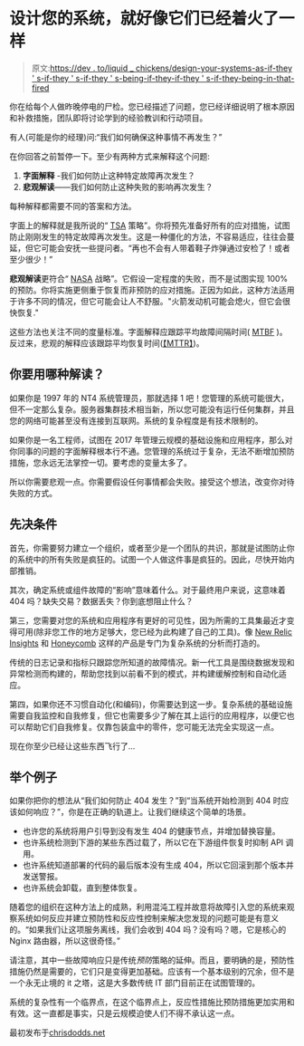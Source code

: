 # 设计您的系统，就好像它们已经着火了一样

> 原文:[https://dev . to/liquid _ chickens/design-your-systems-as-if-they ' s-if-they ' s-if-they ' s-being-if-they-if-they ' s-if-they-being-in-that-fired](https://dev.to/liquid_chickens/design-your-systems-as-if-theyre-already-on-fire)

你在给每个人做昨晚停电的尸检。您已经描述了问题，您已经详细说明了根本原因和补救措施，团队即将讨论学到的经验教训和行动项目。

有人(可能是你的经理)问:“我们如何确保这种事情不再发生？”

在你回答之前暂停一下。至少有两种方式来解释这个问题:

1.  **字面解释** -我们如何防止这种特定故障再次发生？
2.  **悲观解读**——我们如何防止这种失败的影响再次发生？

每种解释都需要不同的答案和方法。

字面上的解释就是我所说的“ [TSA](https://en.wikipedia.org/wiki/Transportation_Security_Administration) 策略”。你将预先准备好所有的应对措施，试图防止刚刚发生的特定故障再次发生。这是一种僵化的方法，不容易适应，往往会蔓延，但它可能会安抚一些提问者。“再也不会有人带着鞋子炸弹通过安检了！或者至少很少！”

**悲观解读**更符合“ [NASA](https://en.wikipedia.org/wiki/NASA) 战略”。它假设一定程度的失败，而不是试图实现 100%的预防。你将实施更侧重于恢复而非预防的应对措施。正因为如此，这种方法适用于许多不同的情况，但它可能会让人不舒服。"火箭发动机可能会熄火，但它会很快恢复."

这些方法也关注不同的度量标准。字面解释应跟踪平均故障间隔时间( [MTBF](https://en.wikipedia.org/wiki/Mean_time_between_failures) )。反过来，悲观的解释应该跟踪平均恢复时间([【MTTR】](https://en.wikipedia.org/wiki/Mean_time_to_recovery))。

## [](#which-interpretation-are-you-going-with)你要用哪种解读？

如果你是 1997 年的 NT4 系统管理员，那就选择 1 吧！您管理的系统可能很大，但不一定那么复杂。服务器集群技术相当新，所以您可能没有运行任何集群，并且您的网络可能甚至没有连接到互联网。系统的复杂程度是有技术限制的。

如果你是一名工程师，试图在 2017 年管理云规模的基础设施和应用程序，那么对你同事的问题的字面解释根本行不通。您管理的系统过于复杂，无法不断增加预防措施，您永远无法掌控一切。要考虑的变量太多了。

所以你需要悲观一点。你需要假设任何事情都会失败。接受这个想法，改变你对待失败的方式。

## [](#prerequisites)先决条件

首先，你需要努力建立一个组织，或者至少是一个团队的共识，那就是试图防止你的系统中的所有失败是疯狂的。试图一个人做这件事是疯狂的。因此，尽快开始内部推销。

其次，确定系统或组件故障的“影响”意味着什么。对于最终用户来说，这意味着 404 吗？缺失交易？数据丢失？你到底想阻止什么？

第三，您需要对您的系统和应用程序有更好的可见性，因为所需的工具集最近才变得可用(除非您工作的地方足够大，您已经为此构建了自己的工具)。像 [New Relic Insights](https://newrelic.com/insights) 和 [Honeycomb](https://honeycomb.io/) 这样的产品是专门为复杂系统的分析而打造的。

传统的日志记录和指标只跟踪您所知道的故障情况。新一代工具是围绕数据发现和异常检测而构建的，帮助您找到以前看不到的模式，并构建缓解控制和自动化适应。

第四，如果你还不习惯自动化(和编码)，你需要达到这一步。复杂系统的基础设施需要自我监控和自我修复，但它也需要多少了解在其上运行的应用程序，以便它也可以帮助它们自我修复。仅靠包装盒中的零件，您可能无法完全实现这一点。

现在你至少已经让这些东西飞行了...

## [](#an-example)举个例子

如果你把你的想法从“我们如何防止 404 发生？”到“当系统开始检测到 404 时应该如何响应？”，你是在正确的轨道上。让我们继续这个简单的场景。

*   也许您的系统将用户引导到没有发生 404 的健康节点，并增加替换容量。
*   也许系统检测到下游的某些东西过载了，所以它在下游组件恢复时抑制 API 调用。
*   也许系统知道部署的代码的最后版本没有生成 404，所以它回滚到那个版本并发送警报。
*   也许系统会卸载，直到整体恢复。

随着您的组织在这种方法上的成熟，利用混沌工程并故意将故障引入您的系统来观察系统如何反应并建立预防性和反应性控制来解决您发现的问题可能是有意义的。“如果我们让这项服务离线，我们会收到 404 吗？没有吗？嗯，它是核心的 Nginx 路由器，所以这很奇怪。”

请注意，其中一些故障响应只是传统*预防*策略的延伸。而且，要明确的是，预防性措施仍然是需要的，它们只是变得更加基础。应该有一个基本级别的冗余，但不是一个永无止境的 it 之塔，这是大多数传统 IT 部门目前正在试图管理的。

系统的复杂性有一个临界点，在这个临界点上，反应性措施比预防措施更加实用和有效。这一直都是事实，只是云规模迫使人们不得不承认这一点。

最初发布于[chrisdodds.net](http://chrisdodds.net/design-your-systems-as-if-theyre-already-on-fire/)